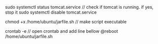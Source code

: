 sudo systemctl status tomcat.service // check if tomcat is running. if yes, stop it
sudo systemctl disable tomcat.service

chmod +x /home/ubuntu/jarfile.sh // make script executable

crontab -e // open crontab and add line bellow
@reboot /home/ubuntu/jarfile.sh
